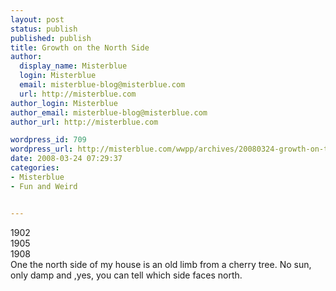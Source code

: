 ```yaml
---
layout: post
status: publish
published: publish
title: Growth on the North Side
author:
  display_name: Misterblue
  login: Misterblue
  email: misterblue-blog@misterblue.com
  url: http://misterblue.com
author_login: Misterblue
author_email: misterblue-blog@misterblue.com
author_url: http://misterblue.com

wordpress_id: 709
wordpress_url: http://misterblue.com/wwpp/archives/20080324-growth-on-the-north-side
date: 2008-03-24 07:29:37
categories:
- Misterblue
- Fun and Weird


---
```

<div class="g2image_float_left"><wpg2>1902</wpg2></div><div class="g2image_float_right"><wpg2>1905</wpg2></div><div class="g2image_float_righ"><wpg2>1908</wpg2></div>One the north side of my house is an old limb from a cherry tree. No sun, only damp and ,yes, you can tell which side faces north.
